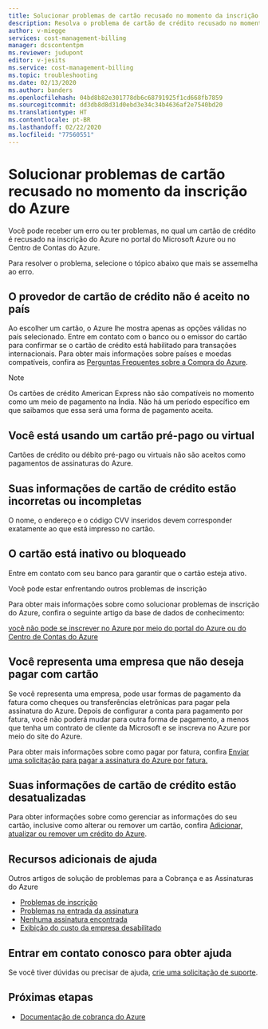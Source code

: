 ```yaml
---
title: Solucionar problemas de cartão recusado no momento da inscrição do Azure
description: Resolva o problema de cartão de crédito recusado no momento da inscrição do Azure no portal ou no Centro de Contas do Azure.
author: v-miegge
services: cost-management-billing
manager: dcscontentpm
ms.reviewer: judupont
editor: v-jesits
ms.service: cost-management-billing
ms.topic: troubleshooting
ms.date: 02/13/2020
ms.author: banders
ms.openlocfilehash: 04bd8b82e301778db6c68791925f1cd668fb7859
ms.sourcegitcommit: dd3db8d8d31d0ebd3e34c34b4636af2e7540bd20
ms.translationtype: HT
ms.contentlocale: pt-BR
ms.lasthandoff: 02/22/2020
ms.locfileid: "77560551"
---
```

# <a name="troubleshoot-a-declined-card-at-azure-sign-up"></a>Solucionar problemas de cartão recusado no momento da inscrição do Azure

Você pode receber um erro ou ter problemas, no qual um cartão de crédito é recusado na inscrição do Azure no portal do Microsoft Azure ou no Centro de Contas do Azure.

Para resolver o problema, selecione o tópico abaixo que mais se assemelha ao erro.

## <a name="the-credit-card-provider-is-not-accepted-for-your-country"></a>O provedor de cartão de crédito não é aceito no país

Ao escolher um cartão, o Azure lhe mostra apenas as opções válidas no país selecionado. Entre em contato com o banco ou o emissor do cartão para confirmar se o cartão de crédito está habilitado para transações internacionais. Para obter mais informações sobre países e moedas compatíveis, confira as [Perguntas Frequentes sobre a Compra do Azure](https://azure.microsoft.com/pricing/faq/).

>[!Note]
>Os cartões de crédito American Express não são compatíveis no momento como um meio de pagamento na Índia. Não há um período específico em que saibamos que essa será uma forma de pagamento aceita.

## <a name="youre-using-a-virtual-or-prepaid-card"></a>Você está usando um cartão pré-pago ou virtual

Cartões de crédito ou débito pré-pago ou virtuais não são aceitos como pagamentos de assinaturas do Azure.

## <a name="your-credit-information-is-inaccurate-or-incomplete"></a>Suas informações de cartão de crédito estão incorretas ou incompletas

O nome, o endereço e o código CVV inseridos devem corresponder exatamente ao que está impresso no cartão.

## <a name="the-card-is-inactive-or-blocked"></a>O cartão está inativo ou bloqueado

Entre em contato com seu banco para garantir que o cartão esteja ativo.

Você pode estar enfrentando outros problemas de inscrição

Para obter mais informações sobre como solucionar problemas de inscrição do Azure, confira o seguinte artigo da base de dados de conhecimento:

[você não pode se inscrever no Azure por meio do portal do Azure ou do Centro de Contas do Azure](troubleshoot-azure-sign-up.md)

## <a name="you-represent-a-business-that-doesnt-want-to-pay-by-card"></a>Você representa uma empresa que não deseja pagar com cartão

Se você representa uma empresa, pode usar formas de pagamento da fatura como cheques ou transferências eletrônicas para pagar pela assinatura do Azure. Depois de configurar a conta para pagamento por fatura, você não poderá mudar para outra forma de pagamento, a menos que tenha um contrato de cliente da Microsoft e se inscreva no Azure por meio do site do Azure.

Para obter mais informações sobre como pagar por fatura, confira [Enviar uma solicitação para pagar a assinatura do Azure por fatura.](pay-by-invoice.md)

## <a name="your-credit-card-information-is-outdated"></a>Suas informações de cartão de crédito estão desatualizadas

Para obter informações sobre como gerenciar as informações do seu cartão, inclusive como alterar ou remover um cartão, confira [Adicionar, atualizar ou remover um crédito do Azure](change-credit-card.md).

## <a name="additional-help-resources"></a>Recursos adicionais de ajuda

Outros artigos de solução de problemas para a Cobrança e as Assinaturas do Azure

- [Problemas de inscrição](troubleshoot-azure-sign-up.md)
- [Problemas na entrada da assinatura](troubleshoot-sign-in-issue.md)
- [Nenhuma assinatura encontrada](no-subscriptions-found.md)
- [Exibição do custo da empresa desabilitado](enterprise-mgmt-grp-troubleshoot-cost-view.md)

## <a name="contact-us-for-help"></a>Entrar em contato conosco para obter ajuda

Se você tiver dúvidas ou precisar de ajuda, [crie uma solicitação de suporte](https://ms.portal.azure.com/#blade/Microsoft_Azure_Support/HelpAndSupportBlade/newsupportrequest).

## <a name="next-steps"></a>Próximas etapas

- [Documentação de cobrança do Azure](../../billing/index.md)
